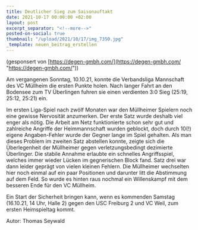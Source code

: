 ```yaml
---
title: Deutlicher Sieg zum Saisonauftakt
date: 2021-10-17 00:00:00 +02:00
layout: post
excerpt_separator: "<!--more-->"
posted-on-social: true
thumbnail: "/upload/2021/10/17/img_7350.jpg"
_template: neuen_beitrag_erstellen
---
```


(gesponsert von [https://degen-gmbh.com/](https://degen-gmbh.com/ "https://degen-gmbh.com/"))

Am vergangenen Sonntag, 10.10.21, konnte die Verbandsliga Mannschaft des VC Müllheim die ersten Punkte holen. Nach langer Fahrt an den Bodensee zum TV Überlingen fuhren sie einen verdienten 3:0 Sieg (25:19, 25:12, 25:21) ein.

Im ersten Liga-Spiel nach zwölf Monaten war den Müllheimer Spielern noch eine gewisse Nervosität anzumerken. Der erste Satz wurde deshalb viel enger als nötig. Die Arbeit am Netz funktionierte schon sehr gut und zahlreiche Angriffe der Heimmannschaft wurden geblockt, doch durch 10(!) eigene Angaben-Fehler wurde der Gegner lange im Spiel gehalten. Als man dieses Problem im zweiten Satz abstellen konnte, zeigte sich die Überlegenheit der Müllheimer gegen verletzungsbedingt dezimierte Überlinger. Die stabile Annahme erlaubte ein schnelles Angriffsspiel, welches immer wieder Lücken im gegnerischen Block fand. Satz drei war dann leider geprägt von vielen kleinen Fehlern. Die Müllheimer wechselten hier noch einmal auf ein paar Positionen und darunter litt die Abstimmung auf dem Feld. So wurde es hinten raus nochmal ein Willenskampf mit dem besseren Ende für den VC Müllheim.

Ein Start der Sicherheit bringen kann, wenn es kommenden Samstag (16.10.21, 14 Uhr, Halle 2) gegen den USC Freiburg 2 und VC Weil, zum ersten Heimspieltag kommt.

Autor: Thomas Seywald 
